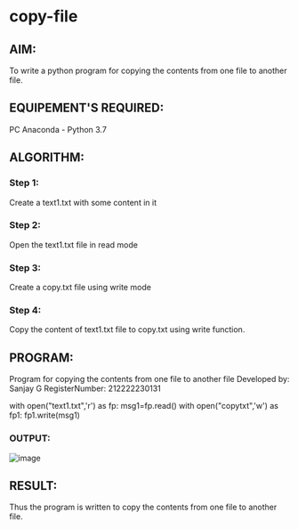 # copy-file
## AIM:
To write a python program for copying the contents from one file to another file.
## EQUIPEMENT'S REQUIRED: 
PC
Anaconda - Python 3.7
## ALGORITHM: 
### Step 1:
Create a text1.txt with some content in it
### Step 2: 
Open the text1.txt file in read mode 
### Step 3: 
Create a copy.txt file using write mode
### Step 4:  
Copy the content of text1.txt file to copy.txt using write function.

## PROGRAM:
Program for copying the contents from one file to another file
Developed by: Sanjay G
RegisterNumber: 212222230131

with open("text1.txt",'r') as fp:
    msg1=fp.read()
with open("copytxt",'w') as fp1:
    fp1.write(msg1)


### OUTPUT:
![image](https://github.com/Sanjay-sg/copy-file/assets/119559022/5fb8cb60-d5c0-44f0-b4c7-02369ec03819)

## RESULT:
Thus the program is written to copy the contents from one file to another file.
